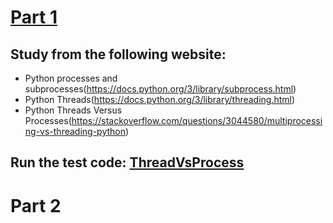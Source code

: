 # [Part 1]
## Study from the following website:
- Python processes and subprocesses(https://docs.python.org/3/library/subprocess.html)
- Python Threads(https://docs.python.org/3/library/threading.html)
- Python Threads Versus Processes(https://stackoverflow.com/questions/3044580/multiprocessing-vs-threading-python)

## Run the test code: [ThreadVsProcess]

# Part 2





[ThreadVsProcess]: https://github.com/BUEC500C1/video-Jie1995tbc/tree/master/Part%201/ThreadVsProcess
[Part 1]: https://github.com/BUEC500C1/video-Jie1995tbc/tree/master/Part%201


